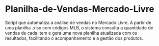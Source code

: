 # Planilha-de-Vendas-Mercado-Livre
Script que automatiza a análise de vendas no Mercado Livre. A partir de uma planilha .xlsx com códigos MLB, o sistema consulta a quantidade de vendas de cada item e gera uma nova planilha atualizada com os resultados, facilitando o acompanhamento e a gestão dos produtos.
